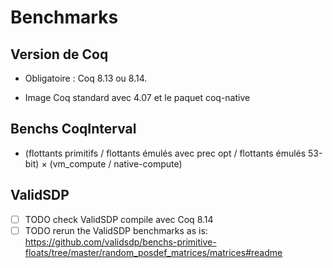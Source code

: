 # Benchmarks

## Version de Coq

* Obligatoire : Coq 8.13 ou 8.14.

* Image Coq standard avec 4.07 et le paquet coq-native

## Benchs CoqInterval

- (flottants primitifs / flottants émulés avec prec opt / flottants émulés 53-bit)
  × (vm_compute / native-compute)

## ValidSDP

- [ ] TODO check ValidSDP compile avec Coq 8.14
- [ ] TODO rerun the ValidSDP benchmarks as is:
  https://github.com/validsdp/benchs-primitive-floats/tree/master/random_posdef_matrices/matrices#readme
